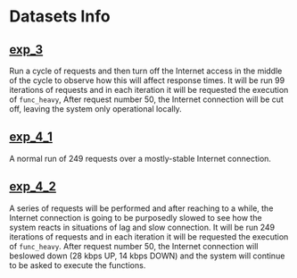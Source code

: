 # Datasets Info

## [exp_3](exp_3.csv)

Run a cycle of requests and then turn off the Internet access in the middle of the cycle to observe how this will affect response times.  It will be run 99 iterations of requests and in each iteration it will be requested the execution of `func_heavy`, After request number 50, the Internet connection will be cut off, leaving the system only operational locally.

## [exp_4_1](exp_4_1.csv)

A normal run of 249 requests over a mostly-stable Internet connection.

## [exp_4_2](exp_4_2.csv)

A series of requests will be performed and after reaching to a while, the Internet connection is going to be purposedly slowed to see how the system reacts in situations of lag and slow connection. It will be run 249 iterations of requests and in each iteration it will be requested the execution of `func_heavy`. After request number 50, the Internet connection will beslowed down (28 kbps UP, 14 kbps DOWN) and the system will continue to be asked to execute the functions.